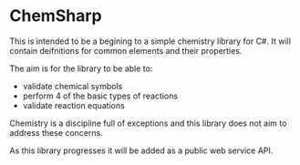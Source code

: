# ChemSharp
This is intended to be a begining to a simple chemistry library for C#. It will contain deifnitions for common elements and their properties.

The aim is for the library to be able to:
- validate chemical symbols
- perform 4 of the basic types of reactions
- validate reaction equations

Chemistry is a discipline full of exceptions and this library does not aim to address these concerns.

As this library progresses it will be added as a public web service API.

